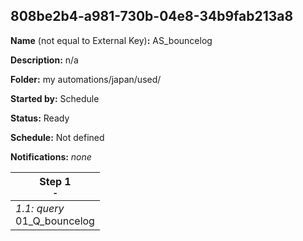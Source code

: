 ## 808be2b4-a981-730b-04e8-34b9fab213a8

**Name** (not equal to External Key)**:** AS_bouncelog

**Description:** n/a

**Folder:** my automations/japan/used/

**Started by:** Schedule

**Status:** Ready

**Schedule:** Not defined

**Notifications:** _none_


| Step 1<br>_<small>-</small>_ |
| --- |
| _1.1: query_<br>01_Q_bouncelog |
